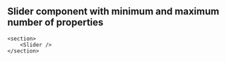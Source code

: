 ## Slider component with minimum and maximum number of properties

```
<section>
    <Slider />
</section>
```
